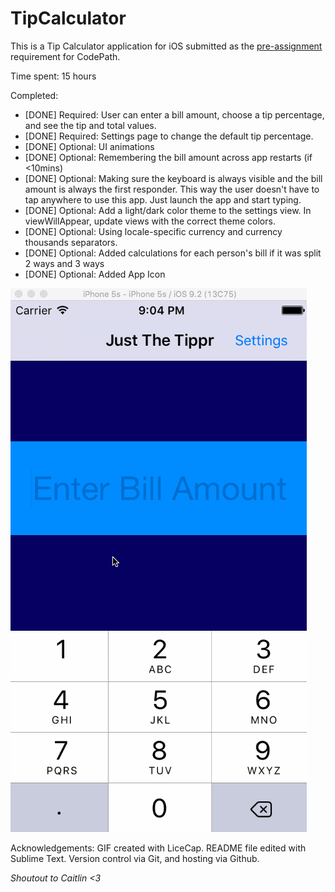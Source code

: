 # TipCalculator

This is a Tip Calculator application for iOS submitted as the [pre-assignment](https://gist.github.com/timothy1ee/7747214) requirement for CodePath.

Time spent: 15 hours

Completed:

* [DONE] Required: User can enter a bill amount, choose a tip percentage, and see the tip and total values.
* [DONE] Required: Settings page to change the default tip percentage.
* [DONE] Optional: UI animations
* [DONE] Optional: Remembering the bill amount across app restarts (if <10mins)
* [DONE] Optional: Making sure the keyboard is always visible and the bill amount is always the first responder. This way the user doesn't have to tap anywhere to use this app. Just launch the app and start typing.
* [DONE] Optional: Add a light/dark color theme to the settings view. In viewWillAppear, update views with the correct theme colors.
* [DONE] Optional: Using locale-specific currency and currency thousands separators.
* [DONE] Optional: Added calculations for each person's bill if it was split 2 ways and 3 ways
* [DONE] Optional: Added App Icon

![Video Walkthrough](just_the_tippr.gif)

Acknowledgements:
GIF created with LiceCap. README file edited with Sublime Text. Version control via Git, and hosting via Github.

_Shoutout to Caitlin <3_